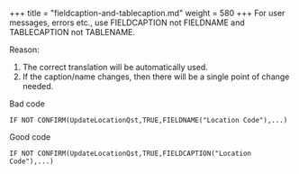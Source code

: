 +++
title = "fieldcaption-and-tablecaption.md"
weight = 580
+++
For user messages, errors etc., use FIELDCAPTION not FIELDNAME and TABLECAPTION not TABLENAME.

Reason:

1. The correct translation will be automatically used.
2. If the caption/name changes, then there will be a single point of change needed.

Bad code

    IF NOT CONFIRM(UpdateLocationQst,TRUE,FIELDNAME("Location Code"),...)

Good code

    IF NOT CONFIRM(UpdateLocationQst,TRUE,FIELDCAPTION("Location Code"),...)

